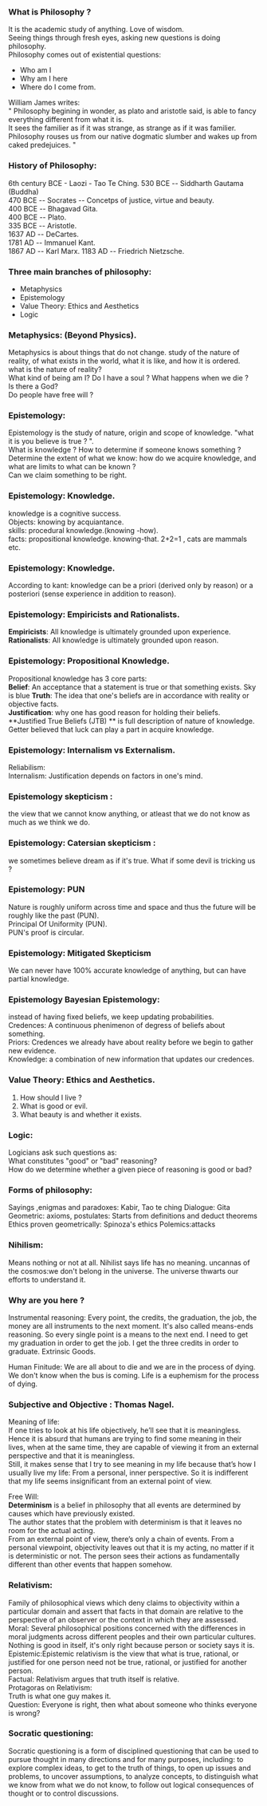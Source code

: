 
### What is Philosophy ?  
It is the academic study of anything. Love of wisdom.  
Seeing things through fresh eyes, asking new questions is doing philosophy.  
Philosophy comes out of existential questions:   
- Who am I    
- Why am I here   
- Where do I come from.   
  
William James writes:   
" Philosophy begining in wonder, as plato and aristotle said, is able to fancy everything different from what it is.  
It sees the familier as if it was strange, as strange as if it was familier.   
Philosophy rouses us from our native dogmatic slumber and wakes up from caked predejuices. "     

### History of Philosophy:   
6th century BCE - Laozi - Tao Te Ching. 
530 BCE -- Siddharth Gautama (Buddha)   
470 BCE -- Socrates -- Concetps of justice, virtue and beauty.   
400 BCE -- Bhagavad Gita.   
400 BCE -- Plato.   
335 BCE -- Aristotle.   
1637 AD -- DeCartes.   
1781 AD -- Immanuel Kant.   
1867 AD -- Karl Marx. 
1183 AD -- Friedrich Nietzsche. 






### Three main branches of philosophy:   
- Metaphysics
- Epistemology
- Value Theory: Ethics and Aesthetics
- Logic

### Metaphysics: (Beyond Physics).    
Metaphysics is about things that do not change.
study of the nature of reality, of what exists in the world, what it is like, and how it is ordered.  
what is the nature of reality?  
What kind of being am I? Do I have a soul ? What happens when we die ?  
Is there a God?  
Do people have free will ?  

### Epistemology: 
Epistemology is the study of nature, origin and scope of knowledge. 
"what it is you believe is true ? ".    
What is knowledge ?  How to determine if someone knows something ?  
Determine the extent of what we know:  how do we acquire knowledge, and what are limits to what can be known ?     
Can we claim something to be right.    

### Epistemology: Knowledge. 
knowledge is a cognitive success.   
Objects: knowing by acquiantance.   
skills: procedural knowledge.(knowing -how).   
facts: propositional knowledge.  knowing-that.  2+2=1 , cats are mammals etc.    

### Epistemology: Knowledge.   
According to kant: knowledge can be a priori (derived only by reason) or a posteriori (sense experience in addition to reason).     

### Epistemology: Empiricists and Rationalists.   
**Empiricists**:  All knowledge is ultimately grounded upon experience.    
**Rationalists**: All knowledge is ultimately grounded upon reason.     

### Epistemology: Propositional Knowledge.   
Propositional knowledge has 3 core parts:   
**Belief**: An acceptance that a statement is true or that something exists. Sky is blue
**Truth**: The idea that one's beliefs are in accordance with reality or objective facts.   
**Justification**:   why one has good reason for holding their beliefs.   
**Justified True Beliefs (JTB) **  is full description of nature of knowledge.     
Getter believed that luck can play a part in acquire knowledge.

### Epistemology: Internalism vs Externalism.  
Reliabilism:   
Internalism: Justification depends on factors in one's mind.  

### Epistemology skepticism :    
the view that we cannot know anything, or atleast that we do not know as much as we think we do.   


### Epistemology: Catersian skepticism :    
we sometimes believe dream as if it's true. What if some devil is tricking us ?   


### Epistemology: PUN   
Nature is roughly uniform across time and space and thus the future will be roughly like the past (PUN).  
Principal Of Uniformity (PUN).   
PUN's proof is circular.    

### Epistemology: Mitigated Skepticism
We can never have 100% accurate knowledge of anything, but can have partial knowledge.  

### Epistemology Bayesian Epistemology:    
instead of having fixed beliefs, we keep updating probabilities.    
Credences: A continuous phenimenon of degress of beliefs about something.   
Priors: Credences we already have about reality before we begin to gather new evidence.   
Knowledge:  a combination of new information that updates our credences.    


### Value Theory: Ethics and Aesthetics. 
1) How should I live ?  
2) What is good or evil. 
3) What beauty is and whether it exists. 

### Logic:      
Logicians ask such questions as:  
What constitutes "good" or "bad" reasoning?  
How do we determine whether a given piece of reasoning is good or bad?  

### Forms of philosophy: 
Sayings ,enigmas and paradoxes: Kabir, Tao te ching
Dialogue: Gita
Geometric: axioms, postulates: Starts from definitions and deduct theorems
Ethics proven geometrically: Spinoza's ethics
Polemics:attacks

### Nihilism:
Means nothing or not at all. Nihilist says life has no meaning.
uncannas of the cosmos:we don't belong in the universe. The universe thwarts our efforts to understand it.

### Why are you here ?
Instrumental reasoning: Every point, the credits, the graduation, the job, the money are all instruments to the next moment. It's also called means-ends reasoning. So every single point is a means to the next end. I need to get my graduation in order to get the job. I get the three credits in order to graduate. Extrinsic Goods.


Human Finitude: We are all about to die and we are in the process of dying.  We don't know when the bus is coming. Life is a euphemism for the process of dying.


### Subjective and Objective :  Thomas Nagel.   
Meaning of life:    
If one tries to look at his life objectively, he’ll see that it is meaningless. Hence it is absurd that humans are trying to find some meaning in their lives, when at the same time, they are capable of viewing it from an external perspective and that it is meaningless.    
Still, it makes sense that I try to see meaning in my life because that’s how I usually live my life: From a personal, inner perspective. So it is indifferent that my life seems insignificant from an external point of view.   

Free Will:    
**Determinism** is a belief in philosophy that all events are determined by causes which have previously existed.    
The author states that the problem with determinism is that it leaves no room for the actual acting.     
From an external point of view, there’s only a chain of events. From a personal viewpoint, objectivity leaves out that it is my acting, no matter if it is deterministic or not. The person sees their actions as fundamentally different than other events that happen somehow.     


### Relativism:   
Family of philosophical views which deny claims to objectivity within a particular domain and assert that facts in that domain are relative to the perspective of an observer or the context in which they are assessed.     
Moral: Several philosophical positions concerned with the differences in moral judgments across different peoples and their own particular cultures.   
Nothing is good in itself, it's only right because person or society says it is.
Epistemic:Epistemic relativism is the view that what is true, rational, or justified for one person need not be true, rational, or justified for another person.  
Factual: Relativism argues that truth itself is relative.          
Protagoras on Relativism:   
Truth is what one guy makes it.  
Question:  Everyone is right, then what about someone who thinks everyone is wrong? 

### Socratic questioning:   
Socratic questioning is a form of disciplined questioning that can be used to pursue thought in many directions and for many purposes, including: to explore complex ideas, to get to the truth of things, to open up issues and problems, to uncover assumptions, to analyze concepts, to distinguish what we know from what we do not know, to follow out logical consequences of thought or to control discussions. 

